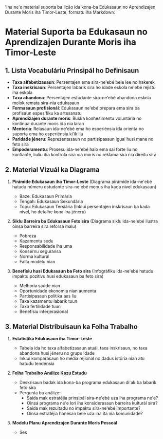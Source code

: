 'Iha ne'e material suporta ba lição ida kona-ba Edukasaun no Aprendizajen Durante Moris iha Timor-Leste, formatu iha Markdown:

# Material Suporta ba Edukasaun no Aprendizajen Durante Moris iha Timor-Leste

## 1. Lista Vocabuláriu Prinsipál ho Definisaun

- **Taxa alfabetizasaun**: Persentajen ema sira-ne'ebé bele lee no hakerek
- **Taxa inskrisaun**: Persentajen labarik sira ho idade eskola ne'ebé rejistu iha eskola
- **Taxa abandona**: Persentajen estudante sira-ne'ebé abandona eskola molok remata sira-nia edukasaun
- **Formasaun profisionál**: Edukasaun ne'ebé prepara ema sira ba profisaun espesífiku ka artesanatu
- **Aprendizajen durante moris**: Buska konhesimentu voluntária no kontinua durante moris ida nia laran
- **Mentoria**: Relasaun ida-ne'ebé ema ho esperiénsia ida orienta no suporta ema ho esperiénsia ki'ik liu
- **Paridade jéneru**: Reprezentasaun no partisipasaun igual husi mane no feto sira
- **Empoderamentu**: Prosesu ida-ne'ebé halo ema sai forte liu no konfiante, liuliu iha kontrola sira nia moris no reklama sira nia direitu sira

## 2. Material Vizuál ka Diagrama

1. **Pirámide Edukasaun iha Timor-Leste**
   (Diagrama pirámide ida-ne'ebé hatudu númeru estudante sira-ne'ebé menus iha kada nivel edukasaun)
   - Baze: Edukasaun Primária
   - Tengah: Edukasaun Sekundária
   - Topu: Edukasaun Tersiária
   (Inklui persentajen inskrisaun ba kada nivel, ho detalhe kona-ba jéneru)

2. **Siklu Barreira ba Edukasaun Feto sira**
   (Diagrama siklu ida-ne'ebé ilustra oinsá barreira sira reforsa malu)
   - Pobreza
   - Kazamentu sedu
   - Responsabilidade iha uma
   - Konsérnu seguransa
   - Norma kulturál
   - Falta modelu nian

3. **Benefísiu husi Edukasaun ba Feto sira**
   (Infográfiku ida-ne'ebé hatudu impaktu pozitivu husi edukasaun ba feto sira)
   - Melhoria saúde nian
   - Oportunidade ekonomia nian aumenta
   - Partisipasaun polítika aas liu
   - Taxa kazamentu labarik tuun
   - Taxa fertilidade tuun
   - Benefísiu interjerasional

## 3. Material Distribuisaun ka Folha Trabalho

1. **Estatístika Edukasaun iha Timor-Leste**
   - Tabela ida ho taxa alfabetizasaun atuál, taxa inskrisaun, no taxa abandona husi jéneru no grupu idade
   - Inklui komparasaun ho média rejional no dadus istória nian atu hatudu tendénsia

2. **Folha Trabalho Análize Kazu Estudu**
   - Deskrisaun badak ida kona-ba programa edukasaun di'ak ba labarik feto sira
   - Pergunta ba análize:
     * Saida mak estratéjia prinsipál sira-ne'ebé uza iha programa ne'e?
     * Oinsá programa ne'e lori iha konsiderasaun barreira kulturál sira?
     * Saida mak rezultadu no impaktu sira-ne'ebé importante?
     * Oinsá estratéjia hanesan bele uza iha ita nia komunidade?

3. **Modelu Planu Aprendizajen Durante Moris Pessoál**
   - Ses